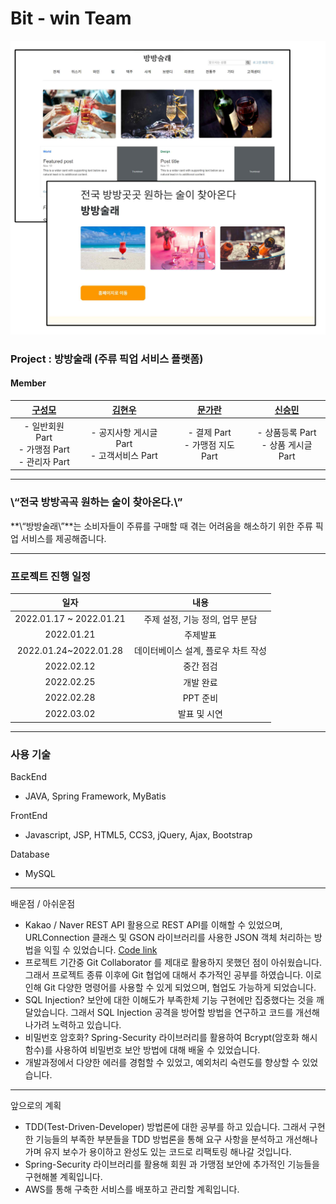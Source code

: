 # Bit - win Team

<img src="https://github.com/gusm96/bitwin-bangbang/blob/main/image/image1.png" style="zoom:50%;" />

### Project : 방방술래 (주류 픽업 서비스 플랫폼)

#### Member

|          [구성모](https://github.com/gusm96)          |      [김현우](https://github.com/wmrwmr)      | [문가란](https://github.com/lililights) |  [신승민](https://github.com/siner44)   |
| :---------------------------------------------------: | :-------------------------------------------: | :-------------------------------------: | :-------------------------------------: |
| - 일반회원 Part<br />- 가맹점 Part<br />- 관리자 Part | - 공지사항 게시글 Part<br />- 고객서비스 Part |   - 결제 Part<br />- 가맹점 지도 Part   | - 상품등록 Part<br />- 상품 게시글 Part |

------

### \“전국 방방곡곡 원하는 술이 찾아온다.\”

**\“방방술래\”**는 소비자들이 주류를 구매할 때 겪는 어려움을 해소하기 위한 주류 픽업 서비스를 제공해줍니다.

------

### 프로젝트 진행 일정

|          일자           |                내용                 |
| :---------------------: | :---------------------------------: |
| 2022.01.17 ~ 2022.01.21 |   주제 설정, 기능 정의, 업무 분담   |
|       2022.01.21        |              주제발표               |
|  2022.01.24~2022.01.28  | 데이터베이스 설계, 플로우 차트 작성 |
|       2022.02.12        |              중간 점검              |
|       2022.02.25        |              개발 완료              |
|       2022.02.28        |              PPT 준비               |
|       2022.03.02        |            발표 및 시연             |

------

### 사용 기술 

BackEnd

- JAVA, Spring Framework, MyBatis

FrontEnd

- Javascript, JSP, HTML5, CCS3, jQuery, Ajax, Bootstrap

Database

- MySQL

------

배운점 / 아쉬운점

- Kakao / Naver REST API 활용으로 REST API를 이해할 수 있었으며, URLConnection 클래스 및 GSON 라이브러리를 사용한 JSON 객체 처리하는 방법을 익힐 수 있었습니다. 
  [Code link](https://github.com/gusm96/bitwin-bangbang/blob/main/BangBang/src/main/java/com/bitwin/bangbang/member/service/MemberLoginService.java)
- 프로젝트 기간중 Git Collaborator 를 제대로 활용하지 못했던 점이 아쉬웠습니다. 그래서 프로젝트 종류 이후에 Git 협업에 대해서 추가적인 공부를 하였습니다. 이로 인해 Git 다양한 명령어를 사용할 수 있게 되었으며, 협업도 가능하게 되었습니다.
- SQL Injection?
  보안에 대한 이해도가 부족한체 기능 구현에만 집중했다는 것을 깨달았습니다. 그래서 SQL Injection 공격을 방어할 방법을 연구하고 코드를 개선해 나가려 노력하고 있습니다. 
- 비밀번호 암호화?
  Spring-Security 라이브러리를 활용하여 Bcrypt(암호화 해시함수)를 사용하여 비밀번호 보안 방법에 대해 배울 수 있었습니다.
- 개발과정에서 다양한 에러를 경험할 수 있었고, 예외처리 숙련도를 향상할 수 있었습니다.

------

앞으로의 계획

- TDD(Test-Driven-Developer) 방법론에 대한 공부를 하고 있습니다.
  그래서 구현한 기능들의 부족한 부분들을 TDD 방법론을 통해 요구 사항을 분석하고 개선해나가며 유지 보수가 용이하고 완성도 있는 코드로 리팩토링 해나갈 것입니다.
- Spring-Security 라이브러리를 활용해 회원 과 가맹점 보안에 추가적인 기능들을 구현해볼 계획입니다.
- AWS를 통해 구축한 서비스를 배포하고 관리할 계획입니다.
